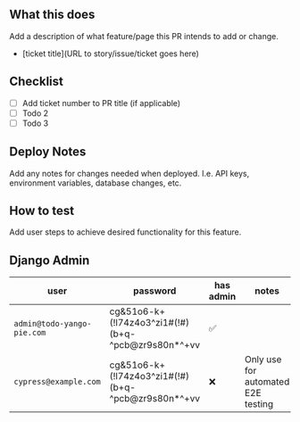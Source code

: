 ## What this does

Add a description of what feature/page this PR intends to add or change.

-   [ticket title](URL to story/issue/ticket goes here)

## Checklist

-   [ ] Add ticket number to PR title (if applicable)
-   [ ] Todo 2
-   [ ] Todo 3

## Deploy Notes

Add any notes for changes needed when deployed. I.e. API keys, environment variables, database changes, etc.

## How to test

Add user steps to achieve desired functionality for this feature.

## Django Admin

| user                       | password                                            | has admin          | notes                              |
| -------------------------- | --------------------------------------------------- | ------------------ | ---------------------------------- |
| `admin@todo-yango-pie.com` | cg&51o6-k+(!l74z4o3^zi1#(!#)(b+q-^pcb@zr9s80n\*^+vv | :white_check_mark: |                                    |
| `cypress@example.com`      | cg&51o6-k+(!l74z4o3^zi1#(!#)(b+q-^pcb@zr9s80n\*^+vv | :x:                | Only use for automated E2E testing |
